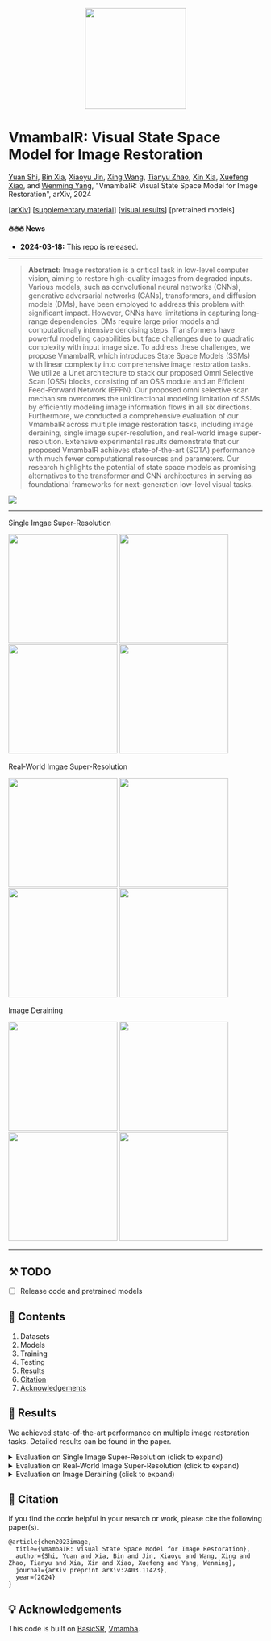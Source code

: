 <div align="center">
<p align="center"> <img src="figs/logo2.png" width="200px"> </p>
</div>

# VmambaIR: Visual State Space Model for Image Restoration

[Yuan Shi](https://github.com/shiyuan7), [Bin Xia](https://github.com/Zj-BinXia), [Xiaoyu Jin](https://github.com/xyjin01), [Xing Wang](https://github.com/AlphacatPlus/VmambaIR), [Tianyu Zhao](https://github.com/AlphacatPlus/VmambaIR), [Xin Xia](https://github.com/AlphacatPlus/VmambaIR), [Xuefeng Xiao](https://github.com/AlphacatPlus/VmambaIR), and [Wenming Yang](https://scholar.google.com/citations?user=vsE4nKcAAAAJ&hl=zh-CN), "VmambaIR: Visual State Space Model for Image Restoration", arXiv, 2024

[[arXiv](https://arxiv.org/abs/2403.11423)] [[supplementary material]()] [[visual results]()] [pretrained models]

#### 🔥🔥🔥 News

- **2024-03-18:** This repo is released.

---

> **Abstract:** Image restoration is a critical task in low-level computer vision, aiming to restore high-quality images from degraded inputs. Various models, such as convolutional neural networks (CNNs), generative adversarial networks (GANs), transformers, and diffusion models (DMs), have been employed to address this problem with significant impact. However, CNNs have limitations in capturing long-range dependencies. DMs require large prior models and computationally intensive denoising steps. Transformers have powerful modeling capabilities but face challenges due to quadratic complexity with input image size. To address these challenges, we propose VmambaIR, which introduces State Space Models (SSMs) with linear complexity into comprehensive image restoration tasks. We utilize a Unet architecture to stack our proposed Omni Selective Scan (OSS) blocks, consisting of an OSS module and an Efficient Feed-Forward Network (EFFN). Our proposed omni selective scan mechanism overcomes the unidirectional modeling limitation of SSMs by efficiently modeling image information flows in all six directions. Furthermore, we conducted a comprehensive evaluation of our VmambaIR across multiple image restoration tasks, including image deraining, single image super-resolution, and real-world image super-resolution. Extensive experimental results demonstrate that our proposed VmambaIR achieves state-of-the-art (SOTA) performance with much fewer computational resources and parameters. Our research highlights the potential of state space models as promising alternatives to the transformer and CNN architectures in serving as foundational frameworks for next-generation low-level visual tasks.

![](figs/Snipaste_2024-03-18_21-18-39.png)

---
Single Imgae Super-Resolution

[<img src="figs/Snipaste_2024-03-18_22-28-23.png" height="216"/>](https://imgsli.com/MjQ4MjI5) [<img src="figs/Snipaste_2024-03-18_22-22-34.png" height="216"/>](https://imgsli.com/MjQ4MjI2) [<img src="figs/Snipaste_2024-03-18_22-25-10.png" height="216"/>](https://imgsli.com/MjQ4MjI3) [<img src="figs/Snipaste_2024-03-18_22-26-41.png" height="216"/>](https://imgsli.com/MjQ4MjI4)


Real-World Imgae Super-Resolution

[<img src="figs/Snipaste_2024-03-18_22-29-05.png" height="216"/>](https://imgsli.com/MjQ4MjMw) [<img src="figs/Snipaste_2024-03-18_22-34-00.png" height="216"/>](https://imgsli.com/MjQ4MjMx) [<img src="figs/Snipaste_2024-03-18_22-34-25.png" height="216"/>](https://imgsli.com/MjQ4MjMy) [<img src="figs/Snipaste_2024-03-18_22-36-36.png" height="216"/>](https://imgsli.com/MjQ4MjM0)


Image Deraining

[<img src="figs/Snipaste_2024-03-18_22-37-57.png" height="216"/>](https://imgsli.com/MjQ4MjM3) [<img src="figs/Snipaste_2024-03-18_22-40-59.png" height="216"/>](https://imgsli.com/MjQ4MjM5) [<img src="figs/Snipaste_2024-03-18_22-42-11.png" height="216"/>](https://imgsli.com/MjQ4MjQz) [<img src="figs/Snipaste_2024-03-18_22-44-20.png" height="216"/>](https://imgsli.com/MjQ4MjQ1)

---


## ⚒️ TODO

* [ ] Release code and pretrained models

## 🔗 Contents

1. Datasets
1. Models
1. Training
1. Testing
1. [Results](#results)
1. [Citation](#citation)
1. [Acknowledgements](#acknowledgements)

## <a name="results"></a>🔎 Results

We achieved state-of-the-art performance on multiple image restoration tasks. Detailed results can be found in the paper.

<details>
<summary>Evaluation on Single Image Super-Resolution (click to expand)</summary>


- quantitative comparisons in Table 1 of the main paper

<p align="center">
  <img width="900" src="figs/Snipaste_2024-03-18_21-51-46.png">
</p>



- visual comparison in Figure 5 of the main paper

<p align="center">
  <img width="900" src="figs/Snipaste_2024-03-18_21-53-07.png">
</p>
</details>



<details>
<summary>Evaluation on Real-World Image Super-Resolution (click to expand)</summary>



- quantitative comparisons in Table 2 of the main paper

<p align="center">
  <img width="900" src="figs/Snipaste_2024-03-18_21-54-35.png">
</p>


- visual comparison in Figure 6 of the main paper

<p align="center">
  <img width="900" src="figs/Snipaste_2024-03-18_21-55-06.png">
</p>

</details>


<details>
<summary>Evaluation on Image Deraining (click to expand)</summary>



- quantitative comparisons in Table 2 of the main paper

<p align="center">
  <img width="900" src="figs/Snipaste_2024-03-18_21-56-16.png">
</p>


- visual comparison in Figure 6 of the main paper

<p align="center">
  <img width="900" src="figs/Snipaste_2024-03-18_21-56-24.png">
</p>

</details>

## <a name="citation"></a>📎 Citation

If you find the code helpful in your resarch or work, please cite the following paper(s).

```
@article{chen2023image,
  title={VmambaIR: Visual State Space Model for Image Restoration},
  author={Shi, Yuan and Xia, Bin and Jin, Xiaoyu and Wang, Xing and Zhao, Tianyu and Xia, Xin and Xiao, Xuefeng and Yang, Wenming},
  journal={arXiv preprint arXiv:2403.11423},
  year={2024}
}
```

## <a name="acknowledgements"></a>💡 Acknowledgements

This code is built on [BasicSR](https://github.com/XPixelGroup/BasicSR), [Vmamba](https://github.com/MzeroMiko/VMamba).

